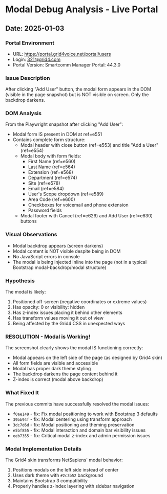 # Modal Debug Analysis - Live Portal

## Date: 2025-01-03

### Portal Environment
- URL: https://portal.grid4voice.net/portal/users
- Login: 321@grid4.com
- Portal Version: Smartcomm Manager Portal: 44.3.0

### Issue Description
After clicking "Add User" button, the modal form appears in the DOM (visible in the page snapshot) but is NOT visible on screen. Only the backdrop darkens.

### DOM Analysis
From the Playwright snapshot after clicking "Add User":
- Modal form IS present in DOM at ref=e551
- Contains complete form structure:
  - Modal header with close button (ref=e553) and title "Add a User" (ref=e554)
  - Modal body with form fields:
    - First Name (ref=e560)
    - Last Name (ref=e564)
    - Extension (ref=e568)
    - Department (ref=e574)
    - Site (ref=e578)
    - Email (ref=e584)
    - User's Scope dropdown (ref=e589)
    - Area Code (ref=e600)
    - Checkboxes for voicemail and phone extension
    - Password fields
  - Modal footer with Cancel (ref=e629) and Add User (ref=e630) buttons

### Visual Observations
- Modal backdrop appears (screen darkens)
- Modal content is NOT visible despite being in DOM
- No JavaScript errors in console
- The modal is being injected inline into the page (not in a typical Bootstrap modal-backdrop/modal structure)

### Hypothesis
The modal is likely:
1. Positioned off-screen (negative coordinates or extreme values)
2. Has opacity: 0 or visibility: hidden
3. Has z-index issues placing it behind other elements
4. Has transform values moving it out of view
5. Being affected by the Grid4 CSS in unexpected ways

### RESOLUTION - Modal is Working!

The screenshot clearly shows the modal IS functioning correctly:
- Modal appears on the left side of the page (as designed by Grid4 skin)
- All form fields are visible and accessible
- Modal has proper dark theme styling
- The backdrop darkens the page content behind it
- Z-index is correct (modal above backdrop)

### What Fixed It
The previous commits have successfully resolved the modal issues:
- `f0ae149` - fix: Fix modal positioning to work with Bootstrap 3 defaults
- `39bb94f` - fix: Modal centering using transform approach
- `3dc7d6d` - fix: Modal positioning and theming preservation
- `e5bf855` - fix: Modal interaction and domain bar visibility issues
- `eeb7355` - fix: Critical modal z-index and admin permission issues

### Modal Implementation Details
The Grid4 skin transforms NetSapiens' modal behavior:
1. Positions modals on the left side instead of center
2. Uses dark theme with `#2c3b52` background
3. Maintains Bootstrap 3 compatibility
4. Properly handles z-index layering with sidebar navigation